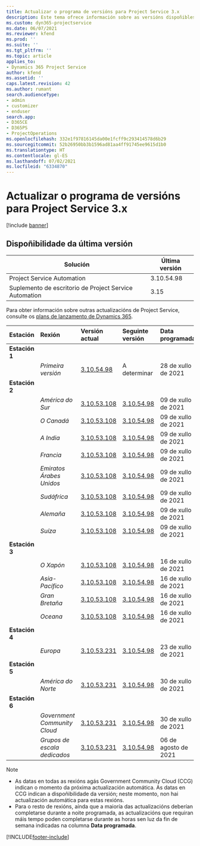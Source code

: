 ```yaml
---
title: Actualizar o programa de versións para Project Service 3.x
description: Este tema ofrece información sobre as versións dispoñibles e próximas de Dynamics 365 Project Service Automation.
ms.custom: dyn365-projectservice
ms.date: 06/07/2021
ms.reviewer: kfend
ms.prod: ''
ms.suite: ''
ms.tgt_pltfrm: ''
ms.topic: article
applies_to:
- Dynamics 365 Project Service
author: kfend
ms.assetid: ''
caps.latest.revision: 42
ms.author: rumant
search.audienceType:
- admin
- customizer
- enduser
search.app:
- D365CE
- D365PS
- ProjectOperations
ms.openlocfilehash: 332e1f97816145da00e1fcff9c293414578d6b29
ms.sourcegitcommit: 52b26950bb3b1596ad81aa4ff91745ee9615d1b0
ms.translationtype: HT
ms.contentlocale: gl-ES
ms.lasthandoff: 07/02/2021
ms.locfileid: "6334870"
---
```

# <a name="update-release-schedule-for-project-service-3x"></a>Actualizar o programa de versións para Project Service 3.x

[!include [banner](../includes/psa-now-project-operations.md)]

## <a name="latest-version-availability"></a>Dispoñibilidade da última versión

| Solución  | Última versión |
|-------|----|
| Project Service Automation    | 3.10.54.98 |
| Suplemento de escritorio de Project Service Automation                | 3.15          |

Para obter información sobre outras actualizacións de Project Service, consulte os [plans de lanzamento de Dynamics 365](/dynamics365/release-plans/). 

| Estación  | Rexión | Versión actual | Seguinte versión |  Data programada
| :---   | :---   | :---   | :---   |:---   |         
|<strong>Estación 1</strong> | |  |  | |
| | <i>Primeira versión</i> | [3.10.54.98](whats-new-ur-33.md) | A determinar | 28 de xullo de 2021
|<strong>Estación 2</strong> | |  |  | |
| | <i>América do Sur</i> | [3.10.53.108](whats-new-ur-32.md) | [3.10.54.98](whats-new-ur-33.md) | 09 de xullo de 2021
| | <i>O Canadá</i> | [3.10.53.108](whats-new-ur-32.md) | [3.10.54.98](whats-new-ur-33.md) | 09 de xullo de 2021
| | <i>A India</i> | [3.10.53.108](whats-new-ur-32.md) | [3.10.54.98](whats-new-ur-33.md) | 09 de xullo de 2021
| | <i>Francia</i> | [3.10.53.108](whats-new-ur-32.md) | [3.10.54.98](whats-new-ur-33.md) | 09 de xullo de 2021
| | <i>Emiratos Árabes Unidos</i> | [3.10.53.108](whats-new-ur-32.md) | [3.10.54.98](whats-new-ur-33.md) | 09 de xullo de 2021
| | <i>Sudáfrica</i> | [3.10.53.108](whats-new-ur-32.md) | [3.10.54.98](whats-new-ur-33.md) | 09 de xullo de 2021
| | <i>Alemaña</i> | [3.10.53.108](whats-new-ur-32.md) | [3.10.54.98](whats-new-ur-33.md) | 09 de xullo de 2021
| | <i>Suíza</i> | [3.10.53.108](whats-new-ur-32.md) | [3.10.54.98](whats-new-ur-33.md) | 09 de xullo de 2021
|<strong>Estación 3</strong> | |  |  | |
| | <i>O Xapón</i> | [3.10.53.108](whats-new-ur-32.md) | [3.10.54.98](whats-new-ur-33.md) | 16 de xullo de 2021
| | <i>Asia-Pacífico</i> | [3.10.53.108](whats-new-ur-32.md) | [3.10.54.98](whats-new-ur-33.md) | 16 de xullo de 2021
| | <i>Gran Bretaña</i> | [3.10.53.108](whats-new-ur-32.md) | [3.10.54.98](whats-new-ur-33.md) | 16 de xullo de 2021
| | <i>Oceana</i> | [3.10.53.108](whats-new-ur-32.md) | [3.10.54.98](whats-new-ur-33.md) | 16 de xullo de 2021
|<strong>Estación 4</strong> | |  |  | |
| | <i>Europa</i> | [3.10.53.231](whats-new-ur-32-5.md) | [3.10.54.98](whats-new-ur-33.md) | 23 de xullo de 2021
|<strong>Estación 5</strong> | |  |  | |
| | <i>América do Norte</i> | [3.10.53.231](whats-new-ur-32-5.md) | [3.10.54.98](whats-new-ur-33.md) | 30 de xullo de 2021
|<strong>Estación 6</strong> | |  |  | |
| | <i>Government Community Cloud</i> | [3.10.53.231](whats-new-ur-32-5.md) | [3.10.54.98](whats-new-ur-33.md) | 30 de xullo de 2021
| | <i>Grupos de escala dedicados</i> | [3.10.53.231](whats-new-ur-32-5.md) | [3.10.54.98](whats-new-ur-33.md) | 06 de agosto de 2021

>[!Note]
> - As datas en todas as rexións agás Government Community Cloud (CCG) indican o momento da próxima actualización automática. As datas en CCG indican a dispoñibilidade da versión; neste momento, non hai actualización automática para estas rexións.
> - Para o resto de rexións, aínda que a maioría das actualizacións deberían completarse durante a noite programada, as actualizacións que requiran máis tempo poden completarse durante as horas sen luz da fin de semana indicadas na columna **Data programada**.


[!INCLUDE[footer-include](../includes/footer-banner.md)]
